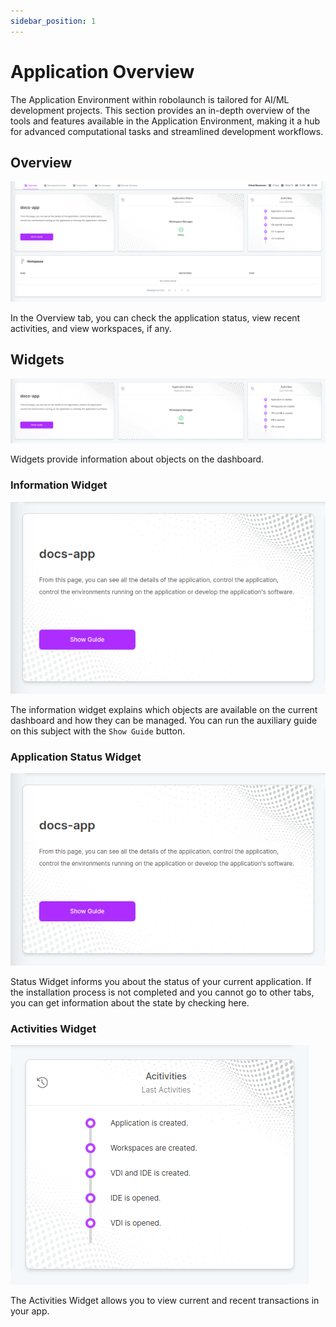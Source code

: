 ```yaml
---
sidebar_position: 1
---
```


# Application Overview
The Application Environment within robolaunch is tailored for AI/ML development projects. This section provides an in-depth overview of the tools and features available in the Application Environment, making it a hub for advanced computational tasks and streamlined development workflows.
## Overview

![In the Overview tab, you can check the application status, view recent activities, and view workspaces, if any.](./img/app-tab-overview.png)

In the Overview tab, you can check the application status, view recent activities, and view workspaces, if any.

## Widgets

![Instance Dashboard Widgets](./img/app-widgets.png)

Widgets provide information about objects on the dashboard.

### Information Widget

![Information Widget](./img/app-info-widget.png)

The information widget explains which objects are available on the current dashboard and how they can be managed. You can run the auxiliary guide on this subject with the `Show Guide` button.

### Application Status Widget

![Application Status Widget](./img/app-info-widget.png)

Status Widget informs you about the status of your current application. If the installation process is not completed and you cannot go to other tabs, you can get information about the state by checking here.

### Activities Widget

![Activities Widget](./img/app-activities-widget.png)

The Activities Widget allows you to view current and recent transactions in your app.

